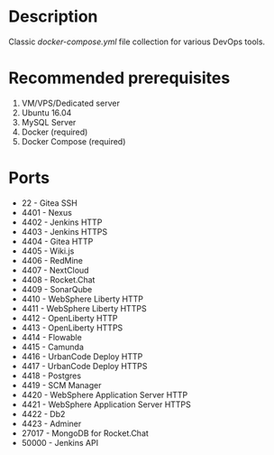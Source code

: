 # Description

Classic _docker-compose.yml_ file collection for various DevOps tools.

# Recommended prerequisites

1. VM/VPS/Dedicated server
2. Ubuntu 16.04 
3. MySQL Server
4. Docker (required)
5. Docker Compose (required)

# Ports

- 22 - Gitea SSH
- 4401 - Nexus
- 4402 - Jenkins HTTP
- 4403 - Jenkins HTTPS
- 4404 - Gitea HTTP
- 4405 - Wiki.js
- 4406 - RedMine
- 4407 - NextCloud
- 4408 - Rocket.Chat
- 4409 - SonarQube
- 4410 - WebSphere Liberty HTTP
- 4411 - WebSphere Liberty HTTPS
- 4412 - OpenLiberty HTTP
- 4413 - OpenLiberty HTTPS
- 4414 - Flowable
- 4415 - Camunda
- 4416 - UrbanCode Deploy HTTP
- 4417 - UrbanCode Deploy HTTPS
- 4418 - Postgres
- 4419 - SCM Manager
- 4420 - WebSphere Application Server HTTP
- 4421 - WebSphere Application Server HTTPS
- 4422 - Db2
- 4423 - Adminer
- 27017 - MongoDB for Rocket.Chat
- 50000 - Jenkins API
